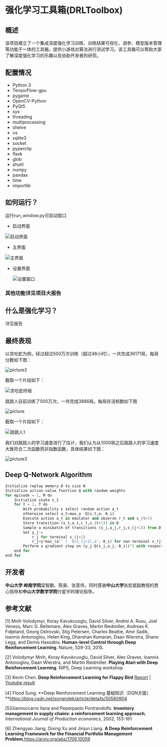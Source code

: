 # 强化学习工具箱(DRLToolbox)

## 概述
该项目建立了一个集成深度强化学习训练、训练结果可视化、调参、模型版本管理等功能于一体的工具箱，提供小游戏对算法进行测试学习。该工具箱可以帮助大家了解深度强化学习的乐趣以及协助开发者的研究。

## 配置情况
* Python 3
* TensorFlow-gpu
* pygame
* OpenCV-Python
* PyQt5
* sys
* threading
* multiprocessing
* shelve
* os
* sqlite3
* socket
* pyperclip
* flask
* glob
* shutil
* numpy
* pandas
* time
* importlib

## 如何运行？
运行run_window.py可启动窗口
+ 启动界面

![启动界面](启动界面.png)

+ 主界面

![主界面](主界面.png)

+ 设置界面

  ![设置窗口](设置窗口.png)


### 其他功能详见项目大报告

## 什么是强化学习？
详见报告

## 最终表现
以贪吃蛇为例，经过超过500万次训练（超过48小时），一共完成36171局，每局分数如下图：

![picture2](picture2.png)

截取一个片段如下：

![贪吃蛇终板](贪吃蛇终板.gif)

跳跳人目前训练了500万次，一共完成3886局，每局存活帧数如下图

![picture](picture.png)


截取一个片段如下：

![跳跳人1](跳跳人1.gif)

我们对跳跳人的学习速度进行了估计，我们认为从1000局之后跳跳人的学习速度大致符合二次函数而非指数函数，具体结果如下图：

![picture3](picture3.png)


## Deep Q-Network Algorithm
```python
Initialize replay memory D to size N
Initialize action-value function Q with random weights
for episode = 1, M do
    Initialize state s_1
    for t = 1, T do
        With probability ϵ select random action a_t
        otherwise select a_t=max_a  Q(s_t,a; θ_i)
        Execute action a_t in emulator and observe r_t and s_(t+1)
        Store transition (s_t,a_t,r_t,s_(t+1)) in D
        Sample a minibatch of transitions (s_j,a_j,r_j,s_(j+1)) from D
        Set y_j:=
            r_j for terminal s_(j+1)
            r_j+γ*max_(a^' )  Q(s_(j+1),a'; θ_i) for non-terminal s_(j+1)
        Perform a gradient step on (y_j-Q(s_j,a_j; θ_i))^2 with respect to θ
    end for
end for
```

## 开发者
**中山大学 岭南学院**梁智鹏、陈昊、张意伟，同时感谢**中山大学**张宏斌副教授的悉心指导和**中山大学数学学院**付星宇的理论指导。

## 参考文献
[1] Mnih Volodymyr, Koray Kavukcuoglu, David Silver, Andrei A. Rusu, Joel Veness, Marc G. Bellemare, Alex Graves, Martin Riedmiller, Andreas K. Fidjeland, Georg Ostrovski, Stig Petersen, Charles Beattie, Amir Sadik, Ioannis Antonoglou, Helen King, Dharshan Kumaran, Daan Wierstra, Shane Legg, and Demis Hassabis. **Human-level Control through Deep Reinforcement Learning**. Nature, 529-33, 2015.

[2] Volodymyr Mnih, Koray Kavukcuoglu, David Silver, Alex Graves, Ioannis Antonoglou, Daan Wierstra, and Martin Riedmiller. **Playing Atari with Deep Reinforcement Learning**. NIPS, Deep Learning workshop

[3] Kevin Chen. **Deep Reinforcement Learning for Flappy Bird** [Report](http://cs229.stanford.edu/proj2015/362_report.pdf) | [Youtube result](https://youtu.be/9WKBzTUsPKc)

[4] Flood Sung. **Deep Reinforcement Learning 基础知识（DQN方面）**https://blog.csdn.net/songrotek/article/details/50580904

[5]Giannoccarro Ilaria and Peperpaolo Pontrandolfo. **Inventory management in supply chains: a reinforcement learning approach**, *International Journal of Production economics*, 2002, 153-161

[6] Zhengyao Jiang, Dixing Xu and Jinjun Liang. **A Deep Reinforcement Learning Framework for the Financial Portfolio Management Problem**,https://arxiv.org/abs/1706.10059
